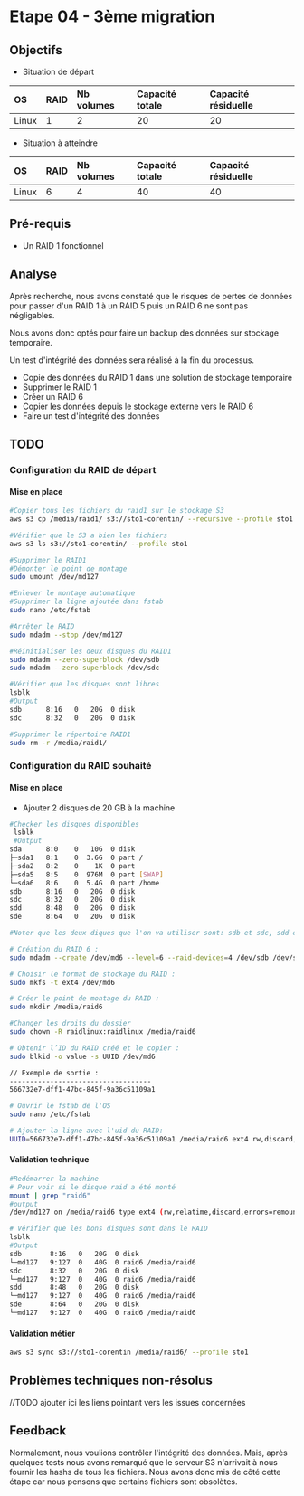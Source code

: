 # Etape 04 - 3ème migration

## Objectifs

* Situation de départ

|OS |RAID|Nb volumes|Capacité totale|Capacité résiduelle|
|:--|:-- |:--       |:--            |:--|
|Linux|1|2|20|20|

* Situation à atteindre

|OS |RAID|Nb volumes|Capacité totale|Capacité résiduelle|
|:--|:-- |:--       |:--            |:--|
|Linux|6|4|40|40|


## Pré-requis

- Un RAID 1 fonctionnel

## Analyse

Après recherche, nous avons constaté que le risques de pertes de données pour passer d'un RAID 1 à un RAID 5 puis un RAID 6 ne sont pas négligables.

Nous avons donc optés pour faire un backup des données sur stockage temporaire.

Un test d'intégrité des données sera réalisé à la fin du processus. 

- Copie des données du RAID 1 dans une solution de stockage temporaire
- Supprimer le RAID 1
- Créer un RAID 6
- Copier les données depuis le stockage externe vers le RAID 6
- Faire un test d'intégrité des données


## TODO

### Configuration du RAID de départ

#### Mise en place

```bash
#Copier tous les fichiers du raid1 sur le stockage S3
aws s3 cp /media/raid1/ s3://sto1-corentin/ --recursive --profile sto1

#Vérifier que le S3 a bien les fichiers
aws s3 ls s3://sto1-corentin/ --profile sto1
```

```bash
#Supprimer le RAID1
#Démonter le point de montage
sudo umount /dev/md127

#Enlever le montage automatique
#Supprimer la ligne ajoutée dans fstab
sudo nano /etc/fstab

#Arrêter le RAID
sudo mdadm --stop /dev/md127

#Réinitialiser les deux disques du RAID1
sudo mdadm --zero-superblock /dev/sdb
sudo mdadm --zero-superblock /dev/sdc

#Vérifier que les disques sont libres
lsblk
#Output
sdb      8:16   0   20G  0 disk
sdc      8:32   0   20G  0 disk

#Supprimer le répertoire RAID1
sudo rm -r /media/raid1/
```

### Configuration du RAID souhaité

#### Mise en place

- Ajouter 2 disques de 20 GB à la machine

```bash
#Checker les disques disponibles
 lsblk
 #Output
sda      8:0    0   10G  0 disk
├─sda1   8:1    0  3.6G  0 part /
├─sda2   8:2    0    1K  0 part
├─sda5   8:5    0  976M  0 part [SWAP]
└─sda6   8:6    0  5.4G  0 part /home
sdb      8:16   0   20G  0 disk
sdc      8:32   0   20G  0 disk
sdd      8:48   0   20G  0 disk
sde      8:64   0   20G  0 disk

#Noter que les deux diques que l'on va utiliser sont: sdb et sdc, sdd et sde
```

```bash
# Création du RAID 6 :
sudo mdadm --create /dev/md6 --level=6 --raid-devices=4 /dev/sdb /dev/sdc /dev/sdd /dev/sde

# Choisir le format de stockage du RAID :
sudo mkfs -t ext4 /dev/md6

# Créer le point de montage du RAID :
sudo mkdir /media/raid6

#Changer les droits du dossier
sudo chown -R raidlinux:raidlinux /media/raid6

# Obtenir l’ID du RAID créé et le copier :
sudo blkid -o value -s UUID /dev/md6

// Exemple de sortie :
-----------------------------------
566732e7-dff1-47bc-845f-9a36c51109a1

# Ouvrir le fstab de l'OS
sudo nano /etc/fstab

# Ajouter la ligne avec l'uid du RAID:
UUID=566732e7-dff1-47bc-845f-9a36c51109a1 /media/raid6 ext4 rw,discard,errors=remount-ro,x-systemd.growfs 0 1
```



#### Validation technique

```bash
#Redémarrer la machine
# Pour voir si le disque raid a été monté
mount | grep "raid6"
#output
/dev/md127 on /media/raid6 type ext4 (rw,relatime,discard,errors=remount-ro,stripe=256,x-systemd.growfs)

# Vérifier que les bons disques sont dans le RAID
lsblk 
#Output
sdb       8:16   0   20G  0 disk
└─md127   9:127  0   40G  0 raid6 /media/raid6
sdc       8:32   0   20G  0 disk
└─md127   9:127  0   40G  0 raid6 /media/raid6
sdd       8:48   0   20G  0 disk
└─md127   9:127  0   40G  0 raid6 /media/raid6
sde       8:64   0   20G  0 disk
└─md127   9:127  0   40G  0 raid6 /media/raid6
```

#### Validation métier

```bash
aws s3 sync s3://sto1-corentin /media/raid6/ --profile sto1
```


## Problèmes techniques non-résolus

//TODO ajouter ici les liens pointant vers les issues concernées

## Feedback

Normalement, nous voulions contrôler l'intégrité des données. Mais, après quelques tests nous avons remarqué que le serveur S3 n'arrivait à nous fournir les hashs de tous les fichiers. Nous avons donc mis de côté cette étape car nous pensons que certains fichiers sont obsolètes.

